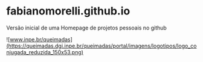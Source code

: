 # fabianomorelli.github.io

Versão inicial de uma Homepage de projetos pessoais no github

![www.inpe.br/queimadas](https://queimadas.dgi.inpe.br/queimadas/portal/imagens/logotipos/logo_conjugada_reduzida_150x53.png)